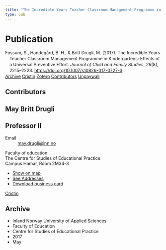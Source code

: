 ```yaml
---
title: "The Incredible Years Teacher Classroom Management Programme in Kindergartens: Effects of a Universal Preventive Effort"
type: pub
---
```

<h1>Publication</h1>
<article id="csl-bib-container-XAJT6PG5" class="csl-bib-container">
  <div class="csl-bib-body" style="line-height: 1.35; padding-left: 1em; text-indent:-1em;">
  <div class="csl-entry">Fossum, S., Handeg&#xE5;rd, B. H., &amp; Britt Drugli, M. (2017). The Incredible Years Teacher Classroom Management Programme in Kindergartens: Effects of a Universal Preventive Effort. <i>Journal of Child and Family Studies</i>, <i>26</i>(8), 2215&#x2013;2223. <a href="https://doi.org/10.1007/s10826-017-0727-3">https://doi.org/10.1007/s10826-017-0727-3</a></div>
</div>
  <div class="csl-bib-buttons">
    <a href="#taxonomy-article-XAJT6PG5" class="csl-bib-button">Archive</a>
    <a href="https://app.cristin.no/results/show.jsf?id=1467486" alt="Cristin URL" class="csl-bib-button">Cristin</a>
    <a href="http://zotero.org/groups/5022929/items/XAJT6PG5" alt="Zotero URL" class="csl-bib-button">Zotero</a>
    <a href="#contributors-article-XAJT6PG5" class="csl-bib-button">Contributors</a>
    <a href="https://munin.uit.no/bitstream/10037/12992/2/article.pdf" class="csl-bib-button">Unpaywall</a>
  </div>
  <div id="csl-bib-meta-container-XAJT6PG5"></div>
</article>
<div id="csl-bib-meta-XAJT6PG5" class="csl-bib-meta">
  <article id="contributors-article-XAJT6PG5" class="contributors-article">
    <h1>Contributors</h1>
    <div class="personas">
<div class="vrtx-hinn-person-card">
<div class="photo">
<i class="lar la-user-circle missing-person"></i>
</div>
<div class="info">
<hgroup><h1>May Britt Drugli</h1>
<h2>Professor II</h2>
</hgroup><dl>
<dt>Email</dt>
<dd>
<a href="mailto:may.drugli@inn.no">may.drugli@inn.no</a>
</dd>
</dl>
<p>
Faculty of education<br>
The Centre for Studies of Educational Practice<br>
Campus Hamar,
Room 2M34-3
</p>
<ul class="vrtx-hinn-links">
<li><a href="https://www.google.com/maps?q=60.79582,11.07304">Show on map</a></li>
<li><a href="https://www.inn.no/english/find-an-employee/may-drugli.html#vrtx-hinn-addresses">See Addresses</a></li>
<li><a href="https://www.inn.no/english/find-an-employee/may-drugli.html?vrtx=vcf">Download business card</a></li>
</ul>
</div>
</div>
<a href="https://app.cristin.no/persons/show.jsf?id=29493" alt="Cristin URL" class="personas-cristin">Cristin</a>
</div>
  </article>
  <article id="taxonomy-article-XAJT6PG5" class="taxonomy-article">
    <h1>Archive</h1>
    <ul>
      <li>Inland Norway University of Applied Sciences</li>
      <li>Faculty of Education</li>
      <li>Centre for Studies of Educational Practice</li>
      <li>2017</li>
      <li>May</li>
    </ul>
  </article>
</div>
